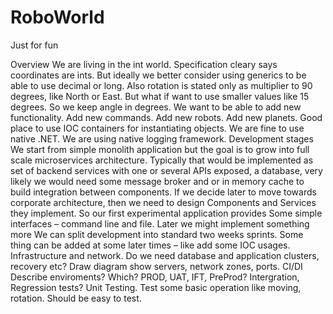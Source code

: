 # RoboWorld
Just for fun


Overview
We are living in the int world. Specification cleary says coordinates are ints. But ideally we better consider using generics to be able to use decimal or long.
Also rotation is stated only as multiplier to 90 degrees, like North or East. But what if want to use smaller values like 15 degrees. So we keep angle in degrees.
We want to be able to add new functionality. 
Add new commands. Add new robots. Add new planets.
Good place to use IOC containers for instantiating objects. We are fine to use native .NET.
We are using native logging framework.
Development stages
We start from simple monolith application but the goal is to grow into full scale microservices architecture.  Typically that would be implemented as set of backend services with one or several APIs exposed, a database, very likely we would need some message broker and or in memory cache to build integration between components. If we decide later to move towards corporate architecture, then we need to design Components and Services they implement. So our first experimental application provides
Some simple interfaces – command line and file. Later we might implement something more
We can split development into standard two weeks sprints. 
Some thing can be added at some later times – like add some IOC usages.
Infrastructure and network. 
Do we need database and application clusters, recovery etc?
Draw diagram show servers, network zones, ports.
CI/DI
Describe enviroments? Which? PROD, UAT, IFT, PreProd? Intergration, Regression tests?
Unit Testing. 
Test some basic operation like moving, rotation. Should be easy to test.


